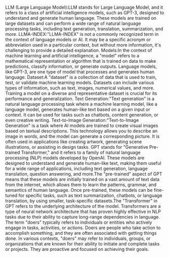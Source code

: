 LLM (Large Language Model):LLM stands for Large Language Model, and it refers to a class of artificial intelligence models, such as GPT-3, designed to understand and generate human language. These models are trained on large datasets and can perform a wide range of natural language processing tasks, including text generation, translation, summarization, and more.
LLMA-INDEX:"LLMA-INDEX" is not a commonly recognized term in the context of language models or AI. It may be a specific acronym or abbreviation used in a particular context, but without more information, it's challenging to provide a detailed explanation.
Models:In the context of machine learning and artificial intelligence, a "model" refers to a mathematical representation or algorithm that is trained on data to make predictions, classify information, or generate outputs. Language models, like GPT-3, are one type of model that processes and generates human language.
Dataset:A "dataset" is a collection of data that is used to train, test, or validate machine learning models. Datasets can include various types of information, such as text, images, numerical values, and more. Training a model on a diverse and representative dataset is crucial for its performance and generalization.
Text Generation:"Text generation" is a natural language processing task where a machine learning model, like a language model, generates human-like text based on a given input or context. It can be used for tasks such as chatbots, content generation, or even creative writing.
Text-to-Image Generation:"Text-to-Image Generation" is a task where AI models are trained to create visual images based on textual descriptions. This technology allows you to describe an image in words, and the model can generate a corresponding picture. It is often used in applications like creating artwork, generating scene illustrations, or assisting in design tasks.
GPT stands for "Generative Pre-trained Transformer," and it refers to a family of natural language processing (NLP) models developed by OpenAI. These models are designed to understand and generate human-like text, making them useful for a wide range of applications, including text generation, language translation, question answering, and more.The "pre-trained" aspect of GPT means that these models are initially trained on a vast amount of text data from the internet, which allows them to learn the patterns, grammar, and semantics of human language. Once pre-trained, these models can be fine-tuned for specific tasks, such as text summarization, chatbots, or language translation, by using smaller, task-specific datasets.The "Transformer" in GPT refers to the underlying architecture of the model. Transformers are a type of neural network architecture that has proven highly effective in NLP tasks due to their ability to capture long-range dependencies in language.
The term "doers" typically refers to individuals or entities who actively engage in tasks, activities, or actions. Doers are people who take action to accomplish something, and they are often associated with getting things done. In various contexts, "doers" may refer to individuals, groups, or organizations that are known for their ability to initiate and complete tasks or projects. They are proactive and focused on achieving their goals.




